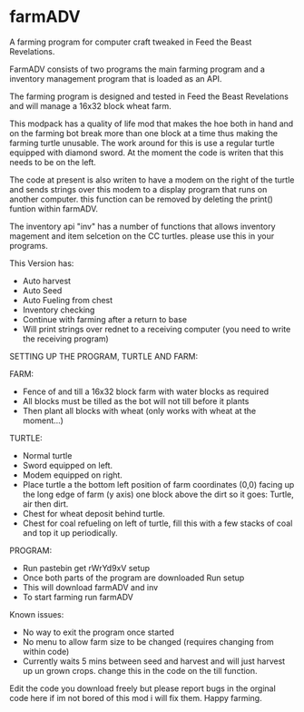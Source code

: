 # farmADV
A farming program for computer craft tweaked in Feed the Beast Revelations.

FarmADV consists of two programs the main farming program and a inventory management program that is loaded as an API.

The farming program is designed and tested in Feed the Beast Revelations and will manage a 16x32 block wheat farm. 

This modpack has a quality of life mod that makes the hoe both in hand and on the farming bot break more than one block at a time thus making the farming turtle unusable.
The work around for this is use a regular turtle equipped with diamond sword. At the moment the code is writen that this needs to be on the left.

The code at present is also writen to have a modem on the right of the turtle and sends strings over this modem to a display program that runs on another computer. this function can be removed by deleting the print() funtion within farmADV.

The inventory api "inv" has a number of functions that allows inventory magement and item selcetion on the CC turtles. please use this in your programs.

This Version has:
  - Auto harvest
  - Auto Seed
  - Auto Fueling from chest
  - Inventory checking
  - Continue with farming after a return to base
  - Will print strings over rednet to a receiving computer (you need to write the receiving program)

SETTING UP THE PROGRAM, TURTLE AND FARM:

FARM:
  - Fence of and till a 16x32 block farm with water blocks as required
  - All blocks must be tilled as the bot will not till before it plants
  - Then plant all blocks with wheat (only works with wheat at the moment...)

TURTLE:
  - Normal turtle
  - Sword equipped on left.
  - Modem equipped on right.
  - Place turtle a the bottom left position of farm coordinates (0,0) facing up the long edge of farm (y axis) one block above the dirt so it goes: Turtle, air then dirt.
  - Chest for wheat deposit behind turtle.
  - Chest for coal refueling on left of turtle, fill this with a few stacks of coal and top it up periodically.
 
 PROGRAM:
  - Run pastebin get rWrYd9xV setup
  - Once both parts of the program are downloaded Run setup
  - This will download farmADV and inv
  - To start farming run farmADV
  
Known issues:
- No way to exit the program once started
- No menu to allow farm size to be changed (requires changing from within code)
- Currently waits 5 mins between seed and harvest and will just harvest up un grown crops. change this in the code on the till function.

Edit the code you download freely but please report bugs in the orginal code here if im not bored of this mod i will fix them. 
Happy farming.
  
